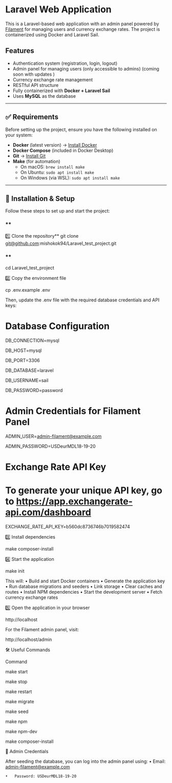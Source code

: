 # Laravel Web Application

This is a Laravel-based web application with an admin panel powered by [Filament](https://filamentphp.com/) for managing users and currency exchange rates. The project is containerized using Docker and Laravel Sail.

##  Features

- Authentication system (registration, login, logout)
- Admin panel for managing users (only accessible to admins) (coming soon with updates )
- Currency exchange rate management
- RESTful API structure
- Fully containerized with **Docker + Laravel Sail**
- Uses **MySQL** as the database

---

## ✅ **Requirements**

Before setting up the project, ensure you have the following installed on your system:

- **Docker** (latest version) → [Install Docker](https://docs.docker.com/get-docker/)
- **Docker Compose** (included in Docker Desktop)
- **Git** → [Install Git](https://git-scm.com/)
- **Make** (for automation)  
  - On macOS: `brew install make`
  - On Ubuntu: `sudo apt install make`
  - On Windows (via WSL): `sudo apt install make`

---

## 🔧 **Installation & Setup**

Follow these steps to set up and start the project:

### **
1️⃣ Clone the repository**
git clone git@github.com:mishokok94/Laravel_test_project.git

### **
cd Laravel_test_project

2️⃣ Copy the environment file  

cp .env.example .env

Then, update the .env file with the required database credentials and API keys:

# Database Configuration  

DB_CONNECTION=mysql  

DB_HOST=mysql  

DB_PORT=3306  

DB_DATABASE=laravel  

DB_USERNAME=sail  

DB_PASSWORD=password  


# Admin Credentials for Filament Panel
ADMIN_USER=admin-filament@example.com  

ADMIN_PASSWORD=USDeurMDL18-19-20

# Exchange Rate API Key
# To generate your unique API key, go to https://app.exchangerate-api.com/dashboard
EXCHANGE_RATE_API_KEY=b560dc8736746b7019582474



3️⃣ Install dependencies

make composer-install


4️⃣ Start the application

make init


This will:
	•	Build and start Docker containers
	•	Generate the application key
	•	Run database migrations and seeders
	•	Link storage
	•	Clear caches and routes
	•	Install NPM dependencies
	•	Start the development server
	•	Fetch currency exchange rates


 5️⃣ Open the application in your browser

 http://localhost


 For the Filament admin panel, visit:

 http://localhost/admin

 🛠 Useful Commands

 Command

make start  

make stop  

make restart  

make migrate  

make seed  

make npm  

make npm-dev  

make composer-install  



👤 Admin Credentials

After seeding the database, you can log into the admin panel using:
	•	Email: admin-filament@example.com  
 
	•	Password: USDeurMDL18-19-20  
 
